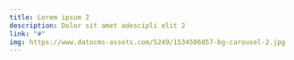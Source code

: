 ```yaml
---
title: Lorem ipsum 2
description: Dolor sit amet adescipli elit 2
link: "#"
img: https://www.datocms-assets.com/5249/1534506857-bg-carousel-2.jpg
---
```


